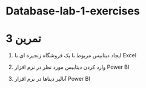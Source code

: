 # Database-lab-1-exercises

# تمرین 3
1) ایجاد دیتابیس مربوط با یک فروشگاه زنجیره ای با Excel

2) وارد کردن دیتابیس مورد نظر در نرم افزار  Power BI

3) آنالیز دیتاها در نرم افزار Power BI
